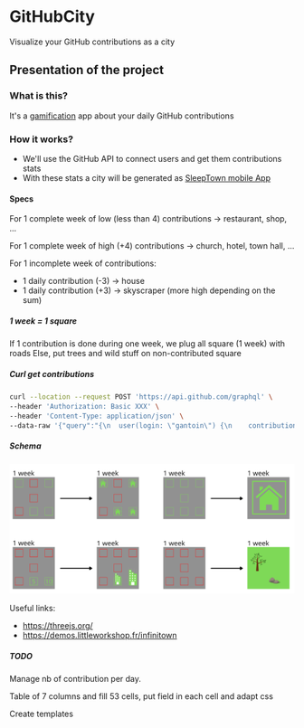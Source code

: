 # GitHubCity

Visualize your GitHub contributions as a city

## Presentation of the project

### What is this?

It's a [gamification](https://en.wikipedia.org/wiki/Gamification) app about your daily GitHub contributions

### How it works?

- We'll use the GitHub API to connect users and get them contributions stats
- With these stats a city will be generated as [SleepTown mobile App](https://sleeptown.seekrtech.com/)

#### Specs

For 1 complete week of low (less than 4) contributions → restaurant, shop, ...

For 1 complete week of high (+4) contributions → church, hotel, town hall, ...

For 1 incomplete week of contributions:

- 1 daily contribution (-3) → house
- 1 daily contribution (+3) → skyscraper (more high depending on the sum)

##### 1 week = 1 square

If 1 contribution is done during one week, we plug all square (1 week) with roads Else, put trees and wild stuff on
non-contributed square

##### Curl get contributions

```bash
curl --location --request POST 'https://api.github.com/graphql' \
--header 'Authorization: Basic XXX' \
--header 'Content-Type: application/json' \
--data-raw '{"query":"{\n  user(login: \"gantoin\") {\n    contributionsCollection {\n      contributionCalendar {\n        totalContributions\n        weeks {\n          contributionDays {\n            contributionCount\n            weekday\n            date\n          }\n        }\n      }\n    }\n  }\n}","variables":{}}'
```

##### Schema

![](schema.png)

Useful links:

- https://threejs.org/
- https://demos.littleworkshop.fr/infinitown

##### TODO

Manage nb of contribution per day.

Table of 7 columns and fill 53 cells, put field in each cell and adapt css

Create templates
